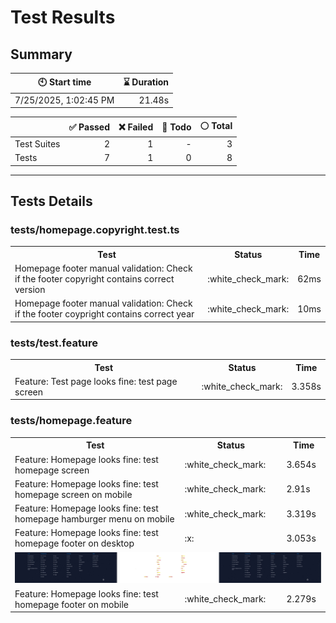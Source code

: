 # Test Results
  ## Summary
  
| :clock10: Start time | :hourglass: Duration |
| --- | ---: |
|7/25/2025, 1:02:45 PM|21.48s|

| | :white_check_mark: Passed | :x: Failed | :construction: Todo | :white_circle: Total |
| --- | ---: | ---: | ---:| ---: |
|Test Suites|2|1|-|3|
|Tests|7|1|0|8|



  ---
  ## Tests Details
  ### tests/homepage.copyright.test.ts
<table>
<tr><th>Test</th><th>Status</th><th>Time</th></tr>
<tr><td>Homepage footer manual validation: Check if the footer copyright contains correct version</td><td>:white_check_mark:</td><td>62ms</td></tr>
<tr><td>Homepage footer manual validation: Check if the footer coypright contains correct year</td><td>:white_check_mark:</td><td>10ms</td></tr>
</table>

### tests/test.feature
<table>
<tr><th>Test</th><th>Status</th><th>Time</th></tr>
<tr><td>Feature: Test page looks fine: test page screen</td><td>:white_check_mark:</td><td>3.358s</td></tr>
</table>

### tests/homepage.feature
<table>
<tr><th>Test</th><th>Status</th><th>Time</th></tr>
<tr><td>Feature: Homepage looks fine: test homepage screen</td><td>:white_check_mark:</td><td>3.654s</td></tr>
<tr><td>Feature: Homepage looks fine: test homepage screen on mobile</td><td>:white_check_mark:</td><td>2.91s</td></tr>
<tr><td>Feature: Homepage looks fine: test homepage hamburger menu on mobile</td><td>:white_check_mark:</td><td>3.319s</td></tr>
<tr><td>Feature: Homepage looks fine: test homepage footer on desktop</td><td>:x:</td><td>3.053s</td></tr>
<tr><td colspan="3"><img src="homepage.feature/feature-homepage-looks-fine-test-homepage-footer-on-desktop-diff.jpg" alt="Test Diff feature-homepage-looks-fine-test-homepage-footer-on-desktop-diff.jpg"/></td></tr><tr><td>Feature: Homepage looks fine: test homepage footer on mobile</td><td>:white_check_mark:</td><td>2.279s</td></tr>
</table>


